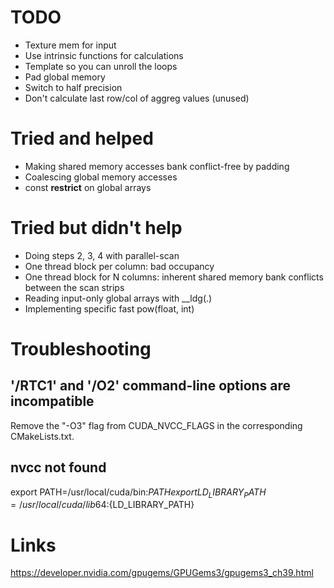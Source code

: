 # TODO

* Texture mem for input
* Use intrinsic functions for calculations
* Template so you can unroll the loops
* Pad global memory
* Switch to half precision
* Don't calculate last row/col of aggreg values (unused)

# Tried and helped

* Making shared memory accesses bank conflict-free by padding
* Coalescing global memory accesses
* const __restrict__ on global arrays

# Tried but didn't help

* Doing steps 2, 3, 4 with parallel-scan
 * One thread block per column: bad occupancy
 * One thread block for N columns: inherent shared memory bank conflicts between the scan strips
* Reading input-only global arrays with __ldg(.)
* Implementing specific fast pow(float, int)

# Troubleshooting

## '/RTC1' and '/O2' command-line options are incompatible

Remove the "-O3" flag from CUDA_NVCC_FLAGS in the corresponding CMakeLists.txt.

## nvcc not found

export PATH=/usr/local/cuda/bin:${PATH}
export LD_LIBRARY_PATH=/usr/local/cuda/lib64:${LD_LIBRARY_PATH}

# Links

https://developer.nvidia.com/gpugems/GPUGems3/gpugems3_ch39.html